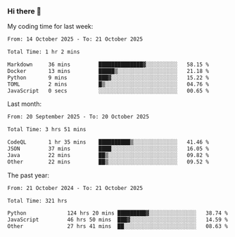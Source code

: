 ### Hi there 👋

My coding time for last week:

<!--START_SECTION:week-->

```txt
From: 14 October 2025 - To: 21 October 2025

Total Time: 1 hr 2 mins

Markdown     36 mins         ██████████████▓░░░░░░░░░░   58.15 %
Docker       13 mins         █████▒░░░░░░░░░░░░░░░░░░░   21.18 %
Python       9 mins          ███▓░░░░░░░░░░░░░░░░░░░░░   15.22 %
TOML         2 mins          █▒░░░░░░░░░░░░░░░░░░░░░░░   04.76 %
JavaScript   0 secs          ░░░░░░░░░░░░░░░░░░░░░░░░░   00.65 %
```

<!--END_SECTION:week-->

Last month:

<!--START_SECTION:month-->

```txt
From: 20 September 2025 - To: 20 October 2025

Total Time: 3 hrs 51 mins

CodeQL       1 hr 35 mins    ██████████▒░░░░░░░░░░░░░░   41.46 %
JSON         37 mins         ████░░░░░░░░░░░░░░░░░░░░░   16.05 %
Java         22 mins         ██▒░░░░░░░░░░░░░░░░░░░░░░   09.82 %
Other        22 mins         ██▒░░░░░░░░░░░░░░░░░░░░░░   09.52 %
```

<!--END_SECTION:month-->

The past year:

<!--START_SECTION:year-->

```txt
From: 21 October 2024 - To: 21 October 2025

Total Time: 321 hrs

Python             124 hrs 20 mins █████████▓░░░░░░░░░░░░░░░   38.74 %
JavaScript         46 hrs 50 mins  ███▓░░░░░░░░░░░░░░░░░░░░░   14.59 %
Other              27 hrs 41 mins  ██░░░░░░░░░░░░░░░░░░░░░░░   08.63 %
```

<!--END_SECTION:year-->

